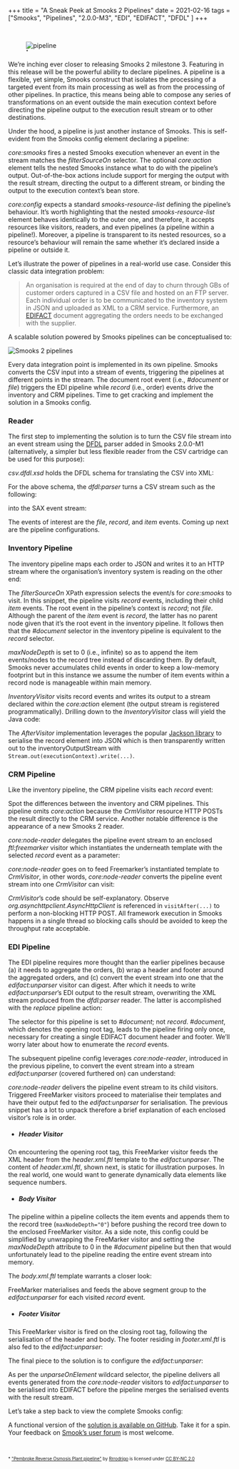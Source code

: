 +++
title = "A Sneak Peek at Smooks 2 Pipelines"
date = 2021-02-16
tags = ["Smooks", "Pipelines", "2.0.0-M3", "EDI", "EDIFACT", "DFDL" ]
+++

<br/>

<figure>
    <img src="/images/pipeline.jpg" alt="pipeline" style="max-width:90%"/>
    <figcaption><sub><sup>*</sup></sub></figcaption>
</figure>


We’re inching ever closer to releasing Smooks 2 milestone 3. Featuring in this release will be the powerful ability to 
declare pipelines. A pipeline is a flexible, yet simple, Smooks construct that isolates the processing of a targeted event 
from its main processing as well as from the processing of other pipelines. In practice, this means being able to compose 
any series of transformations on an event outside the main execution context before directing the pipeline output to the 
execution result stream or to other destinations.

Under the hood, a pipeline is just another instance of Smooks. This is self-evident from the Smooks config element declaring 
a pipeline:

<script src="https://gist.github.com/claudemamo/a65e33b1ee62984cb507b77baea75100.js?file=smooks-config.1.xml"></script>

_core:smooks_ fires a nested Smooks execution whenever an event in the stream matches the _filterSourceOn_ selector. The optional 
_core:action_ element tells the nested Smooks instance what to do with the pipeline’s output. Out-of-the-box actions include 
support for merging the output with the result stream, directing the output to a different stream, or binding the output 
to the execution context’s bean store.

_core:config_ expects a standard _smooks-resource-list_ defining the pipeline’s behaviour. It’s worth highlighting that the 
nested _smooks-resource-list_ element behaves identically to the outer one, and therefore, it accepts resources like visitors, 
readers, and even pipelines (a pipeline within a pipeline!). Moreover, a pipeline is transparent to its nested resources, 
so a resource’s behaviour will remain the same whether it’s declared inside a pipeline or outside it.

Let’s illustrate the power of pipelines in a real-world use case. Consider this classic data integration problem:

>An organisation is required at the end of day to churn through GBs of customer orders captured in a CSV file and hosted 
on an FTP server. Each individual order is to be communicated to the inventory system in JSON and uploaded as XML to a CRM service. 
Furthermore, an [EDIFACT](https://unece.org/trade/uncefact/introducing-unedifact) document aggregating the orders needs to be exchanged with the supplier.

A scalable solution powered by Smooks pipelines can be conceptualised to:

<img src="/images/smooks-2-pipelines.png" alt="Smooks 2 pipelines"/>

Every data integration point is implemented in its own pipeline. Smooks converts the CSV input into a stream of events, 
triggering the pipelines at different points in the stream. The document root event (i.e., _#document_ or _file_) triggers the 
EDI pipeline while _record_ (i.e., order) events drive the inventory and CRM pipelines. Time to get cracking and implement 
the solution in a Smooks config.


### Reader

The first step to implementing the solution is to turn the CSV file stream into an event stream using the [DFDL](https://daffodil.apache.org/) parser added 
in Smooks 2.0.0-M1 (alternatively, a simpler but less flexible reader from the CSV cartridge can be used for this purpose):

<script src="https://gist.github.com/claudemamo/a65e33b1ee62984cb507b77baea75100.js?file=smooks-config.2.xml"></script>

_csv.dfdl.xsd_ holds the DFDL schema for translating the CSV into XML:

<script src="https://gist.github.com/claudemamo/a65e33b1ee62984cb507b77baea75100.js?file=csv.dfdl.xsd"></script>

For the above schema, the _dfdl:parser_ turns a CSV stream such as the following:

<script src="https://gist.github.com/claudemamo/a65e33b1ee62984cb507b77baea75100.js?file=input.csv"></script>

into the SAX event stream:

<script src="https://gist.github.com/claudemamo/a65e33b1ee62984cb507b77baea75100.js?file=event-stream.xml"></script>

The events of interest are the _file_, _record_, and _item_ events. Coming up next are the pipeline configurations.


### Inventory Pipeline

The inventory pipeline maps each order to JSON and writes it to an HTTP stream where the organisation’s inventory system 
is reading on the other end:

<script src="https://gist.github.com/claudemamo/a65e33b1ee62984cb507b77baea75100.js?file=smooks-config.3.xml"></script>

The _filterSourceOn_ XPath expression selects the event/s for _core:smooks_ to visit. In this snippet, the pipeline visits 
_record_ events, including their child _item_ events. The root event in the pipeline’s context is _record_; not _file_. 
Although the parent of the _item_ event is _record_, the latter has no parent node given that it’s the root event in the 
inventory pipeline. It follows then that the _#document_ selector in the inventory pipeline is equivalent to the _record_ 
selector.

_maxNodeDepth_ is set to 0 (i.e., infinite) so as to append the item events/nodes to the record tree instead of discarding 
them. By default, Smooks never accumulates child events in order to keep a low-memory footprint but in this instance we 
assume the number of item events within a record node is manageable within main memory.

_InventoryVisitor_ visits record events and writes its output to a stream declared within the _core:action_ element 
(the output stream is registered programmatically). Drilling down to the _InventoryVisitor_ class will yield the Java code:  

<script src="https://gist.github.com/claudemamo/a65e33b1ee62984cb507b77baea75100.js?file=InventoryVisitor.java"></script>

The _AfterVisitor_ implementation leverages the popular [Jackson library](https://github.com/FasterXML/jackson) to serialise the record element into JSON which 
is then transparently written out to the inventoryOutputStream with `Stream.out(executionContext).write(...)`.

### CRM Pipeline

Like the inventory pipeline, the CRM pipeline visits each _record_ event:

<script src="https://gist.github.com/claudemamo/a65e33b1ee62984cb507b77baea75100.js?file=smooks-config.4.xml"></script>

Spot the differences between the inventory and CRM pipelines. This pipeline omits _core:action_ because the _CrmVisitor_ resource 
HTTP POSTs the result directly to the CRM service. Another notable difference is the appearance of a new Smooks 2 reader. 

_core:node-reader_ delegates the pipeline event stream to an enclosed _ftl:freemarker_ visitor which instantiates the underneath 
template with the selected _record_ event as a parameter:

<script src="https://gist.github.com/claudemamo/a65e33b1ee62984cb507b77baea75100.js?file=purchaseOrder.xml.ftl"></script>

_core:node-reader_ goes on to feed Freemarker’s instantiated template to _CrmVisitor_, in other words, _core:node-reader_ converts 
the pipeline event stream into one _CrmVisitor_ can visit:

<script src="https://gist.github.com/claudemamo/a65e33b1ee62984cb507b77baea75100.js?file=CrmVisitor.java"></script>

_CrmVisitor_’s code should be self-explanatory. Observe _org.asynchttpclient.AsyncHttpClient_ is referenced in `visitAfter(...)` 
to perform a non-blocking HTTP POST. All framework execution in Smooks happens in a single thread so blocking calls should 
be avoided to keep the throughput rate acceptable.


### EDI Pipeline

The EDI pipeline requires more thought than the earlier pipelines because (a) it needs to aggregate the orders, (b) wrap 
a header and footer around the aggregated orders, and (c) convert the event stream into one that the _edifact:unparser_ visitor 
can digest. After which it needs to write _edifact:unparser_’s EDI output to the result stream, overwriting the XML stream 
produced from the _dfdl:parser_ reader. The latter is accomplished with the _replace_ pipeline action:

<script src="https://gist.github.com/claudemamo/a65e33b1ee62984cb507b77baea75100.js?file=smooks-config.5.xml"></script>

The selector for this pipeline is set to _#document_; not _record_. _#document_, which denotes the opening root tag, leads to the 
pipeline firing only once, necessary for creating a single EDIFACT document header and footer. We’ll worry later about how 
to enumerate the _record_ events.

The subsequent pipeline config leverages _core:node-reader_, introduced in the previous pipeline, to convert the event stream 
into a stream _edifact:unparser_ (covered furthered on) can understand:

<script src="https://gist.github.com/claudemamo/a65e33b1ee62984cb507b77baea75100.js?file=smooks-config.6.xml"></script>

_core:node-reader_ delivers the pipeline event stream to its child visitors. Triggered FreeMarker visitors proceed to materialise 
their templates and have their output fed to the _edifact:unparser_ for serialisation. The previous snippet has a lot to unpack 
therefore a brief explanation of each enclosed visitor’s role is in order.


* ##### Header Visitor

<script src="https://gist.github.com/claudemamo/a65e33b1ee62984cb507b77baea75100.js?file=smooks-config.7.xml"></script>

On encountering the opening root tag, this FreeMarker visitor feeds the XML header from the _header.xml.ftl_ template to the 
_edifact:unparser_. The content of _header.xml.ftl_, shown next, is static for illustration purposes. In the real world, one 
would want to generate dynamically data elements like sequence numbers.

<script src="https://gist.github.com/claudemamo/a65e33b1ee62984cb507b77baea75100.js?file=header.xml.ftl"></script>


* ##### Body Visitor

<script src="https://gist.github.com/claudemamo/a65e33b1ee62984cb507b77baea75100.js?file=smooks-config.8.xml"></script>

The pipeline within a pipeline collects the item events and appends them to the record tree (`maxNodeDepth="0"`) before 
pushing the record tree down to the enclosed FreeMarker visitor. As a side note, this config could be simplified by unwrapping 
the FreeMarker visitor and setting the _maxNodeDepth_ attribute to 0 in the _#document_ pipeline but then that would unfortunately 
lead to the pipeline reading the entire event stream into memory.

The _body.xml.ftl_ template warrants a closer look:

<script src="https://gist.github.com/claudemamo/a65e33b1ee62984cb507b77baea75100.js?file=body.xml.ftl"></script>

FreeMarker materialises and feeds the above segment group to the _edifact:unparser_ for each visited _record_ event.

* ##### Footer Visitor

<script src="https://gist.github.com/claudemamo/a65e33b1ee62984cb507b77baea75100.js?file=smooks-config.9.xml"></script>

This FreeMarker visitor is fired on the closing root tag, following the serialisation of the header and body. The footer 
residing in _footer.xml.ftl_ is also fed to the _edifact:unparser_:

<script src="https://gist.github.com/claudemamo/a65e33b1ee62984cb507b77baea75100.js?file=footer.xml.ftl"></script>


The final piece to the solution is to configure the _edifact:unparser_:

<script src="https://gist.github.com/claudemamo/a65e33b1ee62984cb507b77baea75100.js?file=smooks-config.10.xml"></script>

As per the _unparseOnElement_ wildcard selector, the pipeline delivers all events generated from the _core:node-reader_ visitors 
to _edifact:unparser_ to be serialised into EDIFACT before the pipeline merges the serialised events with the result stream.

Let’s take a step back to view the complete Smooks config:

<script src="https://gist.github.com/claudemamo/a65e33b1ee62984cb507b77baea75100.js?file=smooks-config.xml"></script>

A functional version of the [solution is available on GitHub](https://github.com/smooks/smooks-examples/tree/master/pipelines). Take it for a spin. Your feedback on [Smook’s user forum](https://groups.google.com/g/smooks-user) is most welcome.

<br/>

<sub><sup>* ["Pembroke Reverse Osmosis Plant pipeline"](https://www.flickr.com/photos/54758495@N00/11431784985) by [Rrrodrigo](https://www.flickr.com/photos/54758495@N00) is licensed under [CC BY-NC 2.0](https://creativecommons.org/licenses/by-nc/2.0/?ref=ccsearch&atype=rich)</sup></sub>